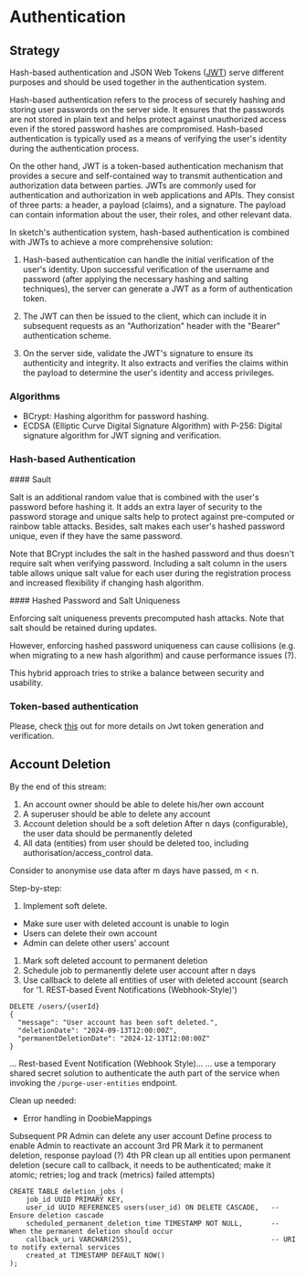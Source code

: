 # Authentication

## Strategy

Hash-based authentication and JSON Web Tokens ([JWT](https://jwt.io)) serve different purposes and should be used together in the authentication system.

Hash-based authentication refers to the process of securely hashing and storing user passwords on the server side. It ensures that the passwords are not stored in plain text and helps protect against unauthorized access even if the stored password hashes are compromised. Hash-based authentication is typically used as a means of verifying the user's identity during the authentication process.

On the other hand, JWT is a token-based authentication mechanism that provides a secure and self-contained way to transmit authentication and authorization data between parties. JWTs are commonly used for authentication and authorization in web applications and APIs. They consist of three parts: a header, a payload (claims), and a signature. The payload can contain information about the user, their roles, and other relevant data.

In sketch's authentication system, hash-based authentication is combined with JWTs to achieve a more comprehensive solution:

1. Hash-based authentication can handle the initial verification of the user's identity. Upon successful verification of the username and password (after applying the necessary hashing and salting techniques), the server can generate a JWT as a form of authentication token.

2. The JWT can then be issued to the client, which can include it in subsequent requests as an "Authorization" header with the "Bearer" authentication scheme.

3. On the server side, validate the JWT's signature to ensure its authenticity and integrity. It also extracts and verifies the claims within the payload to determine the user's identity and access privileges.

### Algorithms

* BCrypt: Hashing algorithm for password hashing.
* ECDSA (Elliptic Curve Digital Signature Algorithm) with P-256: Digital signature algorithm for JWT signing and verification.

### Hash-based Authentication

#### Sault

Salt is an additional random value that is combined with the user's password before hashing it. It adds an extra layer of security to the password storage and unique salts help to protect against pre-computed or rainbow table attacks. Besides, salt makes each user's hashed password unique, even if they have the same password.

Note that BCrypt includes the salt in the hashed password and thus doesn't require salt when verifying password.
Including a salt column in the users table allows unique salt value for each user during the registration process and increased flexibility if changing hash algorithm.

#### Hashed Password and Salt Uniqueness

Enforcing salt uniqueness prevents precomputed hash attacks. Note that salt should be retained during updates.

However, enforcing hashed password uniqueness can cause collisions (e.g. when migrating to a new hash algorithm) and cause performance issues (?).

This hybrid approach tries to strike a balance between security and usability.

### Token-based authentication

Please, check [this](https://github.com/rafaelfiume/sketch/pull/111) out for more details on Jwt token generation and verification.


## Account Deletion

By the end of this stream:
1) An account owner should be able to delete his/her own account
1) A superuser should be able to delete any account
1) Account deletion should be a soft deletion
After n days (configurable), the user data should be permanently deleted
1) All data (entities) from user should be deleted too, including authorisation/access_control data.

Consider to anonymise use data after m days have passed, m < n.

Step-by-step:
1) Implement soft delete.
  * Make sure user with deleted account is unable to login
  * Users can delete their own account
  * Admin can delete other users' account
1) Mark soft deleted account to permanent deletion
1) Schedule job to permanently delete user account after n days
1) Use callback to delete all entities of user with deleted account
    (search for '1. REST-based Event Notifications (Webhook-Style)')

```
DELETE /users/{userId}
{
  "message": "User account has been soft deleted.",
  "deletionDate": "2024-09-13T12:00:00Z",
  "permanentDeletionDate": "2024-12-13T12:00:00Z"
}
```

... Rest-based Event Notification (Webhook Style)...
... use a temporary shared secret solution to authenticate the auth part of the service when invoking
the `/purge-user-entities` endpoint.

Clean up needed:
 - Error handling in DoobieMappings

 Subsequent PR Admin can delete any user account
 Define process to enable Admin to reactivate an account
 3rd PR Mark it to permanent deletion, response payload (?)
 4th PR clean up all entities upon permanent deletion 
    (secure call to callback, it needs to be authenticated; make it atomic; retries; log and track (metrics) failed attempts)

```
CREATE TABLE deletion_jobs (
    job_id UUID PRIMARY KEY,
    user_id UUID REFERENCES users(user_id) ON DELETE CASCADE,   -- Ensure deletion cascade
    scheduled_permanent_deletion_time TIMESTAMP NOT NULL,       -- When the permanent deletion should occur
    callback_uri VARCHAR(255),                                  -- URI to notify external services
    created_at TIMESTAMP DEFAULT NOW()
);
```